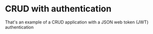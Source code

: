 # CRUD with authentication

That's an example of a CRUD application with a JSON web token (JWT) authentication